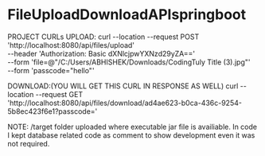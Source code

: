 # FileUploadDownloadAPIspringboot

PROJECT CURLs
UPLOAD:
curl --location --request POST 'http://localhost:8080/api/files/upload' \
--header 'Authorization: Basic dXNlcjpwYXNzd29yZA==' \
--form 'file=@"/C:/Users/ABHISHEK/Downloads/CodingTuly Title (3).jpg"' \
--form 'passcode="hello"'

DOWNLOAD:(YOU WILL GET THIS CURL IN RESPONSE AS WELL)
curl --location --request GET 'http://localhost:8080/api/files/download/ad4ae623-b0ca-436c-9254-5b8ec423f6e1?passcode='

NOTE: /target folder uploaded where executable jar file is availiable.
In code I kept database related code as comment to show development even it was not required.
